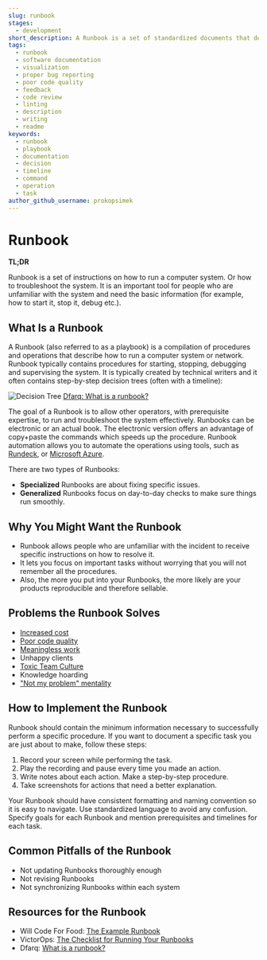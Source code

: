 ```yaml
---
slug: runbook
stages:
  - development
short_description: A Runbook is a set of standardized documents that describe how to run a computer system. It typically contains a walkthrough how to start, stop, debug and supervise the system.
tags:
  - runbook
  - software documentation
  - visualization
  - proper bug reporting
  - poor code quality
  - feedback
  - code review
  - linting
  - description
  - writing
  - readme
keywords:
  - runbook
  - playbook
  - documentation
  - decision
  - timeline
  - command
  - operation
  - task
author_github_username: prokopsimek
---
```


# Runbook

**TL;DR**

Runbook is a set of instructions on how to run a computer system. Or how to troubleshoot the system. It is an important tool for people who are unfamiliar with the system and need the basic information (for example, how to start it, stop it, debug etc.).

## What Is a Runbook

A Runbook (also referred to as a playbook) is a compilation of procedures and operations that describe how to run a computer system or network. Runbook typically contains procedures for starting, stopping, debugging and supervising the system. It is typically created by technical writers and it often contains step-by-step decision trees (often with a timeline):

![Decision Tree](/files/runbook.png)
[Dfarq: What is a runbook?](https://dfarq.homeip.net/what-is-a-runbook/)

The goal of a Runbook is to allow other operators, with prerequisite expertise, to run and troubleshoot the system effectively. Runbooks can be electronic or an actual book. The electronic version offers an advantage of copy+paste the commands which speeds up the procedure. Runbook automation allows you to automate the operations using tools, such as [Rundeck](https://www.rundeck.com/open-source), or [Microsoft Azure](https://azure.microsoft.com).

There are two types of Runbooks:

- **Specialized** Runbooks are about fixing specific issues.
- **Generalized** Runbooks focus on day-to-day checks to make sure things run smoothly.

## Why You Might Want the Runbook

- Runbook allows people who are unfamiliar with the incident to receive specific instructions on how to resolve it.
- It lets you focus on important tasks without worrying that you will not remember all the procedures.
- Also, the more you put into your Runbooks, the more likely are your products reproducible and therefore sellable.

## Problems the Runbook Solves

- [Increased cost](/problems/increased-cost)
- [Poor code quality](/problems/poor-code-quality)
- [Meaningless work](/problems/meaningless-work)
- Unhappy clients
- [Toxic Team Culture](/problems/toxic-team-culture)
- Knowledge hoarding
- ["Not my problem" mentality](/problems/not-my-problem-mentality)

## How to Implement the Runbook

Runbook should contain the minimum information necessary to successfully perform a specific procedure. If you want to document a specific task you are just about to make, follow these steps:

1. Record your screen while performing the task.
2. Play the recording and pause every time you made an action.
3. Write notes about each action. Make a step-by-step procedure.
4. Take screenshots for actions that need a better explanation.

Your Runbook should have consistent formatting and naming convention so it is easy to navigate. Use standardized language to avoid any confusion. Specify goals for each Runbook and mention prerequisites and timelines for each task.

## Common Pitfalls of the Runbook

- Not updating Runbooks thoroughly enough
- Not revising Runbooks
- Not synchronizing Runbooks within each system

## Resources for the Runbook

- Will Code For Food: [The Example Runbook](https://willcode4foodblog.wordpress.com/2014/10/26/scorch-html-documentation-tool-part-1-the-example-runbook/)
- VictorOps: [The Checklist for Running Your Runbooks](https://victorops.com/blog/runbooks-checklist)
- Dfarq: [What is a runbook?](https://dfarq.homeip.net/what-is-a-runbook/)

